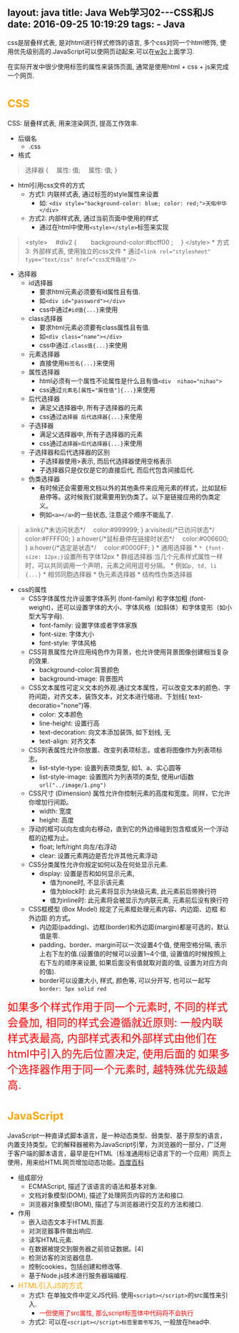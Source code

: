 layout: java
title: Java Web学习02---CSS和JS
date: 2016-09-25 10:19:29
tags:
	- Java
---
css是层叠样式表, 是对html进行样式修饰的语言, 多个css对同一个html修饰, 使用优先级别高的.JavaScript可以使网页动起来.可以在[w3c](http://www.w3school.com.cn/)上面学习.
<!--more-->
在实际开发中很少使用标签的属性来装饰页面, 通常是使用html + css + js来完成一个网页.

# <font size=5 color=orange>CSS</font>
CSS: 层叠样式表, 用来渲染网页, 提高工作效率.
* 后缀名
    * .css
* 格式
>   选择器 {
    &emsp;属性: 值;
    &emsp;属性: 值;
    }
* html引用css文件的方式
    * 方式1: 内联样式表, 通过标签的style属性来设置
        * 如: `<div style="background-color: blue; color: red;">天佑中华</div>`
    * 方式2: 内部样式表, 通过当前页面中使用的样式
        * 通过在html中使用`<style></style>`标签来实现
>   <style&gt;
    &emsp;#div2 {
    &emsp;&emsp;background-color:#bcff00 ;
    &emsp;}
    </style&gt;
    * 方式3: 外部样式表, 使用独立的css文件
        * 通过`<link rel="stylesheet" type="text/css" href="css文件路径"/>`

* 选择器
    * id选择器
        * 要求html元素必须要有id属性且有值.
        * 如`<div id="password"></div>`
        * css中通过`#id值{...}`来使用
    * class选择器
        * 要求html元素必须要有class属性且有值.
        * 如`<div class="name"></div>`
        * css中通过`.class值{...}`来使用
    * 元素选择器
        * 直接使用`标签名{...}`来使用
    * 属性选择器
        * html必须有一个属性不论属性是什么且有值`<div  nihao="nihao">`
        * css通过`元素名[属性="属性值"]{...}`来使用
    * 后代选择器
        * 满足父选择器中, 所有子选择器的元素
        * css通过`选择器 后代选择器{...}`来使用
    * 子选择器
        * 满足父选择器中, 所有子选择器的元素
        * css通过`选择器>后代选择器{...}`来使用
    * 子选择器和后代选择器的区别
        * 子选择器使用>表示, 而后代选择器使用空格表示
        * 子选择器只是仅仅是它的直接后代, 而后代包含间接后代.
    * 伪类选择器
        * 有时候还会需要用文档以外的其他条件来应用元素的样式，比如鼠标悬停等。这时候我们就需要用到伪类了。以下是链接应用的伪类定义。
        * 例如`<a></a>`的一些状态, 注意这个顺序不能乱了.
>   a:link{/\*未访问状态\*/
&emsp;color:#999999;
}
a:visited{/\*已访问状态\*/
&emsp;color:#FFFF00;
}
a:hover{/\*鼠标悬停在链接时状态\*/
&emsp;color:#006600;
}
a:hover{/\*选定是状态\*/
&emsp;color:#0000FF;
}
    * 通用选择器 
        * `* {font-size: 12px;}`设置所有字体12px
    * 群组选择器:当几个元素样式属性一样时，可以共同调用一个声明，元素之间用逗号分隔。
        * 例如`p, td, li {...}`
    * 相邻同胞选择器
    * 伪元素选择器
    * 结构性伪类选择器
* css的属性
    * CSS字体属性允许设置字体系列 (font-family) 和字体加粗 (font-weight)，还可以设置字体的大小、字体风格（如斜体）和字体变形（如小型大写字母).
        * font-family: 设置字体或者字体家族
        * font-size: 字体大小
        * font-style: 字体风格
    * CSS背景属性允许应用纯色作为背景，也允许使用背景图像创建相当复杂的效果.
        * background-color:背景颜色 
        * background-image: 背景图片
    * CSS文本属性可定义文本的外观.通过文本属性，可以改变文本的颜色、字符间距，对齐文本，装饰文本，对文本进行缩进、下划线( text-decoratio="none")等.
        * color: 文本颜色
        * line-height: 设置行高
        * text-decoration: 向文本添加装饰, 如下划线, 无
        * text-align: 对齐文本
    * CSS列表属性允许你放置、改变列表项标志，或者将图像作为列表项标志。
        * list-style-type: 设置列表项类型, 如1、a、实心圆等
        * list-style-image: 设置图片为列表项的类型, 使用url函数`url("../image/1.png")`
    *   CSS尺寸 (Dimension) 属性允许你控制元素的高度和宽度。同样，它允许你增加行间距。
        * width: 宽度
        * height: 高度
    * 浮动的框可以向左或向右移动，直到它的外边缘碰到包含框或另一个浮动框的边框为止。
        * float; left/right 向左/右浮动
        * clear: 设置元素两边是否允许其他元素浮动
    * CSS分类属性允许你规定如何以及在何处显示元素.
        * display: 设置是否和如何显示元素, 
            * 值为none时, 不显示该元素
            * 值为block时: 此元素将显示为块级元素, 此元素前后带换行符
            * 值为inline时: 此元素将会被显示为内联元素, 元素前后没有换行符
    * CSS框模型 (Box Model) 规定了元素框处理元素内容、内边距、边框 和 外边距 的方式。
        * 内边距(padding)、边框(border)和外边距(margin)都是可选的，默认值是零.
        * padding、border、margin可以一次设置4个值, 使用空格分隔,  表示上右下左的值.(设置值的时候可以设置1~4个值, 设置值的时候按照上右下左的顺序来设置, 如果后面没有值就取对面的值, 设置为对应方向的值).
        * border可以设置大小, 样式, 颜色等, 可以分开写, 也可以一起写`border: 5px solid red`

<font size=5 color=red>如果多个样式作用于同一个元素时, 不同的样式会叠加, 相同的样式会遵循就近原则: 一般内联样式表最高, 内部样式表和外部样式由他们在html中引入的先后位置决定, 使用后面的</font>
<font size=5 color=red>如果多个选择器作用于同一个元素时, 越特殊优先级越高.</font>




# <font size=5 color=orange>JavaScript</font>
JavaScript一种直译式脚本语言，是一种动态类型、弱类型、基于原型的语言，内置支持类型。它的解释器被称为JavaScript引擎，为浏览器的一部分，广泛用于客户端的脚本语言，最早是在HTML（标准通用标记语言下的一个应用）网页上使用，用来给HTML网页增加动态功能。[百度百科](http://baike.baidu.com/item/javascript)
* 组成部分
    * ECMAScript, 描述了该语言的语法和基本对象.
    * 文档对象模型(DOM), 描述了处理网页内容的方法和接口.
    * 浏览器对象模型(BOM), 描述了与浏览器进行交互的方法和接口.
* 作用
    * 嵌入动态文本于HTML页面.
    * 对浏览器事件做出响应. 
    * 读写HTML元素.
    * 在数据被提交到服务器之前验证数据。[4] 
    * 检测访客的浏览器信息.
    * 控制cookies，包括创建和修改等.
    * 基于Node.js技术进行服务器端编程.
* <font size=3 color=orange>HTML引入JS的方式</font>
    * 方式1: 在单独文件中定义JS代码. 使用`<script></script>`的src属性来引入.
        * <font color=red>一但使用了src属性, 那么script标签体中代码将不会执行</font>
    * 方式2: 可以在`<script></script>标签里面书写JS`, 一般放在head中.
    >   <script type="text/javascript"&gt;
    //JScode
    </script&gt;
* <font size=3 color=orange>EMCAScript里面的语法</font>
    * 区分大小写
        * 与 Java 一样，变量、函数名、运算符以及其他一切东西都是区分大小写的。
        * var Test;和var test;是完全两个变量
    * 变量是弱类型的
        * 与 Java 和 C 不同，ECMAScript 中的变量无特定的类型，定义变量时只用 var 运算符，可以将它初始化为任意值, 可以随时改变变量所存数据的类型(但是尽量避免这样做).
    * 每行结尾的分号可有可无
        * 最好的代码编写习惯是总加入分号，因为没有分号，有些浏览器就不能正确运行.
    * 注释与 Java、C 和 PHP 语言的注释相同
        * 单行注释使用 //
        * 多行注释使用/\* 注释部分 \*/
    * 括号表示代码块, 使用{}括起来
        * 例如
        > if (test1 == "red") {
            &emsp;test1 = "blue";
            &emsp;alert(test1);
            }
* <font size=3 color=orange>EMCAScript里面的变量</font>
    * 声明
        * 使用var 声明, 无需明确的类型声明.
            > var text = 123;
        * <font size=3 color=red>var也可以省略, 此时会自动创建一个全局变量,初始化为指定值. 但是不推荐这么做, 这样不利于变量的跟踪.</font>
            >   title = "你好么?";
            alert(title); 
        * 可以先声明, 再赋值
            > var text;  text = 123;
        * 一个var可以声明多个变量, 并且可以是不同类型
            > var test = "hi", age = 25;
        * <font size=3 color=red>使用变量是可以改变存放数据的类型, 但是不推荐这么做.</font>
            > var text = "hello";
            text = 25;
    * 命名
        * 第一个字符必须是字母、下划线（_）或美元符号（$）
        * 余下的字符可以是下划线、美元符号或任何字母或数字字符
        * 在开发中还遵守其他命名规则
            * Camel 标记法: 首字母是小写的，接下来的字母都以大写字符开头.
            * Pascal 标记法: 首字母是大写的，接下来的字母都以大写字符开头.
            * 匈牙利类型标记法: 在以 Pascal 标记法命名的变量前附加一个小写字母（或小写字母序列），说明该变量的类型.
* EMCAScript关键字
    * 关键字是保留的，不能用作变量名或函数名.下面是ECMA-262的一些关键字. 
    * break、case、catch、continue、default、delete、do、else、finally、for、function、if、in、instanceof、new、return、switch、this、throw、try、typeof、var、void、while、with
* EMCAScript保留字
    * 留字在某种意思上是为将来的关键字而保留的单词。因此保留字不能被用作变量名或函数名.下面是ECMA-262的一些保留字.
    * abstract、boolean、byte、char、class、const、debugger、double、enum、export、extends、final、float、goto、implements、import、int、interface、long、native、package、private、protected、public、short、static、super、synchronized、throws、transient、volatile 
* <font size=3 color=orange>EMCAScript里面的数据类型</font>
    * 原始类型
        * 存储在栈（stack）中的简单数据段，也就是说，它们的值直接存储在变量访问的位置。
        * ECMAScript 有 5 种原始类型(primitive type)，即 Undefined(未初始化)、Null(空)、Boolean(布尔)、Number(数字) 和 String(字符串. 使用单/双引号括起来的都是).
        * 通过<font size=3 color=red>typeof</font>运算符可以判断一个值或者变量是否属于原始类型.
            >   var sTemp = "test string";
            alert (typeof sTemp);    //输出 "string"
            alert (typeof 86);    //输出 "number"
        * undefined - 如果变量是 Undefined 类型的
            &emsp;boolean - 如果变量是 Boolean 类型的
            &emsp;number - 如果变量是 Number 类型的
            &emsp;string - 如果变量是 String 类型的
            &emsp;object - 如果变量是一种引用类型或 Null 类型的, 现在，null 被认为是对象的占位符.
        * <font color=orange>原始类型中的String也是伪对象, 可以调用String对象里面的方法.</font>
    * 引用类型
        * 存储在堆（heap）中的对象，也就是说，存储在变量处的值是一个指针（point），指向存储对象的内存处。
        * var o = new Object(); 这种语法与 Java 语言的相似，不过当有不止一个参数时，ECMAScript 要求使用括号。如果没有参数，如以下代码所示，括号可以省略var o = new Object;<font size=4 color=red>尽管括号不是必需的，但是为了避免混乱，最好使用括号.</fong>
        * <font color=orange>Object 对象</font>, ECMAScript 中的所有对象都由这个对象继承而来.
            * Object 对象具有下列属性：
                * constructor 对创建对象的函数的引用（指针）。对于 Object 对象，该指针指向原始的 Object() 函数。
                * Prototype 对该对象的对象原型的引用。对于所有的对象，它默认返回 Object 对象的一个实例。
            * Object 对象还具有几个方法：
                * hasOwnProperty(property) 判断对象是否有某个特定的属性。必须用字符串指定该属性。（例如，o.hasOwnProperty("name")）
                * IsPrototypeOf(object) 判断该对象是否为另一个对象的原型。
                * PropertyIsEnumerable 判断给定的属性是否可以用 for...in 语句进行枚举。
                * ToString() 返回对象的原始字符串表示。对于 Object 对象，ECMA-262 没有定义这个值，所以不同的 ECMAScript 实现具有不同的值。
                * ValueOf() 返回最适合该对象的原始值。对于许多对象，该方法返回的值都与 ToString() 的返回值相同。
        * <font color=orange>Boolean 对象</font>, 是Boolean 原始类型的引用类型
            * Boolean 对象将覆盖 Object 对象的 ValueOf() 方法，返回原始值，即 true 和 false。ToString() 方法也会被覆盖，返回字符串 "true" 或 "false"
            * 最好还是使用 Boolean 原始值，避免发生Boolen对象和Boolen原始值比较时出现错误.
            >   var oFalseObject = new Boolean(false);
            var bResult = oFalseObject && true;	//输出 true
        * <font color=orange>Number 对象</font>
            * toFixed() 方法返回的是具有指定位数小数的数字的字符串表示
            >   var oNumberObject = new Number(68);
            alert(oNumberObject.toFixed(2));  //输出 "68.00"
            * toExponential() 方法返回的是用科学计数法表示的数字的字符串形式
            >   var oNumberObject = new Number(68);
            alert(oNumberObject.toExponential(1));  //输出 "6.8e+1"
            * toPrecision() 方法根据最有意义的形式来返回数字的预定形式或指数形式。
            >   var oNumberObject = new Number(68);
            alert(oNumberObject.toPrecision(1));  //输出 "7e+1"
            * toFixed()、toExponential() 和 toPrecision() 方法都会进行舍入操作，以便用正确的小数位数正确地表示一个数。
            * 与 Boolean 对象相似，Number 对象也很重要，不过应该少用这种对象，以避免潜在的问题。只要可能，都使用数字的原始表示法。
        * <font color=orange>String 对象</font>
            * 常用方法
                * charAt()	返回在指定位置的字符。
                * charCodeAt()	返回在指定的位置的字符的 Unicode 编码。
                * concat()	连接字符串。
                * indexOf()	检索字符串。
                * lastIndexOf()	从后向前搜索字符串。
                * link()	将字符串显示为链接。
                * localeCompare()	用本地特定的顺序来比较两个字符串。
                * match()	找到一个或多个正在表达式的匹配。
                * replace()	替换与正则表达式匹配的子串。
                * search()	检索与正则表达式相匹配的值。
                * slice()	提取字符串的片断，并在新的字符串中返回被提取的部分。
                * substr()	从起始索引号提取字符串中指定数目的字符.
                * substring()	提取字符串中两个指定的索引号之间的字符。
                *  toLocaleLowerCase()	把字符串转换为小写。	
                * toLocaleUpperCase()	把字符串转换为大写。	
                * toLowerCase()	把字符串转换为小写。	
                * toUpperCase()	把字符串转换为大写。
        * <font color=orange>Array 对象</font>用于在单个的变量中存储多个值, 数组是可变的, 可以存放任意值.
            * 创建 Array 对象的语法：
            >   var arr1 = new Array();//长度为0
            var arr2 = new Array(size); //指定长度
            var arr3 = new Array(element0, element0, ..., elementn);//指定元素
            var arr4 = ["a", "b", "c"];//非官方写法
            * 常用属性
                * length	设置或返回数组中元素的数目。
                * 访问大于或者等于它长度的会是undefined
            * 常用方法
                * pop() 删除最后一个
                * push() 在末尾插入一个
                * shift() 删除第一个
                * unshift() 插入到首位
                * join() 打印数组
                * concat() 链接两个或更多的数组,并返回结果
                * sort() 对数组进行排序
                * reverse() 对数组进行反转
* <font size=3 color=orange>ECMAScript 类型转换</font>
    * 转换成字符串
        * Boolean 值、Number值和字符串的原始值都有toString() 方法, 会把对应的值转为字符串.
            * Boolen类型
                * >   var bFound = false;
                alert(bFound.toString());	//输出 "false"
            * Number类型toString() 方法比较特殊，它有两种模式，即默认模式和基模式。
                * 默认模式:无论最初采用什么表示法声明数字，Number 类型的 toString() 方法返回的都是数字的十进制表示。因此，以八进制或十六进制字面量形式声明的数字输出的都是十进制形式的。
                    >   var iNum1 = 10;
                    var iNum2 = 10.0;
                    alert(iNum1.toString());	//输出 "10"
                    alert(iNum2.toString());	//输出 "10"
                * 基模式:可以用不同的基输出数字，例如二进制的基是 2，八进制的基是 8，十六进制的基是 16
                    >   var iNum = 10;
                    alert(iNum1.toString(2));	//输出 "1010"
                    alert(iNum1.toString(8));	//输出 "12"
                    alert(iNum1.toString(16));	//输出 "A"
                    //对数字调用 toString(10) 与调用 toString() 相同，它们返回的都是该数字的十进制形式。
        * 转换成数字
            * 只有对 String 类型调用这些方法，它们才能正确运行；对其他类型返回的都是 NaN。
            * ECMAScript 提供了两种把非数字的原始值转换成数字的方法，即 parseInt() 和 parseFloat()。前者把值转换成整数，后者把值转换成浮点数
                * parseInt()
                    * <font color=orange>parseInt() 方法首先查看位置 0 处的字符，判断它是否是个有效数字；如果不是，该方法将返回 NaN，不再继续执行其他操作。但如果该字符是有效数字，该方法将查看位置 1 处的字符，进行同样的测试。这一过程将持续到发现非有效数字的字符为止，此时 parseInt() 将把该字符之前的字符串转换成数字。
                        例如，如果要把字符串 "12345red" 转换成整数，那么 parseInt() 将返回 12345，因为当它检查到字符 r 时，就会停止检测过程。</font>
                    * <font color=orange>字符串中包含的数字字面量会被正确转换为数字，比如 "0xA" 会被正确转换为数字 10。不过，字符串 "22.5" 将被转换成 22，因为对于整数来说，小数点是无效字符。</font>
                        >   ar iNum1 = parseInt("12345red");	//返回 12345
                        var iNum1 = parseInt("0xA");	//返回 10
                        var iNum1 = parseInt("56.9");	//返回 56
                        var iNum1 = parseInt("red");	//返回 NaN
                    * parseInt() 方法还有基模式，可以把二进制、八进制、十六进制或其他任何进制的字符串转换成整数
                        >   var iNum1 = parseInt("AF", 16);	//返回 175
                        var iNum1 = parseInt("10", 2);	//返回 2
                        var iNum2 = parseInt("10", 8);	//返回 8
                        var iNum3 = parseInt("10", 10);	//返回 10
                    * 十进制中前面包含了0,  那么默认得到8进制数的值.
                        > var iNum1 = parseInt("010");	//返回 8
                        var iNum2 = parseInt("010", 8);	//返回 8
                        var iNum3 = parseInt("010", 10);	//返回 10
                * parseFloat()
                    * parseFloat() 方法与 parseInt() 方法的处理方式相似，从位置 0 开始查看每个字符，直到找到第一个非有效的字符为止，然后把该字符之前的字符串转换成整数。
                        不过，对于这个方法来说，第一个出现的小数点是有效字符。如果有两个小数点，第二个小数点将被看作无效的。parseFloat() 会把这个小数点之前的字符转换成数字。这意味着字符串 "11.22.33" 将被解析成 11.22。
                        使用 parseFloat() 方法的另一不同之处在于，字符串必须以十进制形式表示浮点数，而不是用八进制或十六进制。该方法会忽略前导 0，所以八进制数 0102 将被解析为 102。对于十六进制数 0xA，该方法将返回 NaN，因为在浮点数中，x 不是有效字符。
                    * parseFloat() 方法也没有基模式。
                        >   var fNum1 = parseFloat("12345red");	//返回 12345
                        var fNum2 = parseFloat("0xA");	//返回 NaN
                        var fNum3 = parseFloat("11.2");	//返回 11.2
                        var fNum4 = parseFloat("11.22.33");	//返回 11.22
                        var fNum5 = parseFloat("0102");	//返回 102
                        var fNum1 = parseFloat("red");	//返回 NaN
        * 强制类型转换
            * 可以使用强制类型转换（type casting）来处理转换值的类型。使用强制类型转换可以访问特定的值，即使它是另一种类型的。
            * ECMAScript 中可用的 3 种强制类型转换如下：
                * Boolean(value) - 把给定的值转换成 Boolean 型；
                    * 当要转换的值是至少有一个字符的字符串、非 0 数字或对象时，Boolean() 函数将返回 true。如果该值是空字符串、数字 0、undefined 或 null，它将返回 false
                        >   var b1 = Boolean("");		//false - 空字符串
                        var b2 = Boolean("hello");		//true - 非空字符串
                        var b1 = Boolean(50);		//true - 非零数字
                        var b1 = Boolean(null);		//false - null
                        var b1 = Boolean(0);		//false - 零
                        var b1 = Boolean(new object());	//true - 对象
                *  String(value) - 把给定的值转换成字符串；
                    * <font color=orange>强制转换成字符串和调用 toString() 方法的唯一不同之处在于，对 null 和 undefined 值强制类型转换可以生成字符串而不引发错误：</font>
                    >   var s1 = String(null);	//"null"
                    var oNull = null;
                    var s2 = oNull.toString();	//会引发错误
                * Number(value) - 把给定的值转换成数字（可以是整数或浮点数）；
                    * Number() 函数的强制类型转换与 parseInt() 和 parseFloat() 方法的处理方式相似，只是它转换的是整个值，而不是部分值。
                    * 1.2.3 使用parseInt() 和 parseFloat() 分别得到1和1.2,  而使用Number("1.2.3")将返回 NaN，因为整个字符串值不能转换成数字.
                    
|用法|结果|
|:---:|:---:|
|Number(false)|0|
|Number(true)|1|
|Number(undefined)|NaN|
|Number(null)|0|
|Number("1.2")|1.2|
|Number("12")	|12|
|Number("1.2.3")|NaN|
|Number(new object())|NaN|
|Number(50)|50|

* <font size=3 color=orange>ECMAScript 运算符</font>
    * instanceof 运算符
        * 在使用 typeof 运算符时采用引用类型存储值会出现一个问题，无论引用的是什么类型的对象，它都返回 "object"。ECMAScript 引入了另一个 Java 运算符 instanceof 来解决这个问题。
        * instanceof 运算符与 typeof 运算符相似，用于识别正在处理的对象的类型。与 typeof 方法不同的是，instanceof 方法要求开发者明确地确认对象为某特定类型。
        >   var oStringObject = new String("hello world");
        alert(oStringObject instanceof String);	//输出 "true"
    * 一元运算符
        * <font color=orange>delete</font>
            * delete运算符: 删除对以前定义的对象属性或方法的引用.
            > var o = new Object;
            o.name = "David";
            alert(o.name);	//输出 "David"
            delete o.name;
            alert(o.name);	//输出 "undefined"
            * delete 运算符不能删除开发者未定义的属性和方法
                > 例如: delete o.toString;
        * <font color=orange>void</font> 
            * void运算符: 对任何值返回 undefined.
            * 没有返回值的函数真正返回的都是 undefined。
            >   从 HTML 的 <a&gt;元素调用 JavaScript 函数时。要正确做到这一点，函数不能返回有效值，否则浏览器将清空页面，只显示函数的结果。例如: <a href="javascript:window.open('about:blank')"&gt;Click me</a&gt;显示object.要避免这种效果，可以用 void 运算符调用 window.open() 函数：<a href="javascript:void(window.open('about:blank'))"&gt;Click me</a&gt;这使 window.open() 调用返回 undefined，它不是有效值，不会显示在浏览器窗口中。
        * 前增量++/前减量--运算符、后增量++/后减量--运算符
            * 直接从 C（和 Java）借用的两个运算符是前增量运算符和前减量运算符。
            * 单独使用时结果会自增/自减, 当参与运算时, 在前就先自增/自减, 取运算后的值. 在后就先取值, 然后再自增/自减.
            >   var num = 10;
            num++;
            alert(num); //11
            alert(num++); //11
            alert(num); //12
            alert(++num); //13
            alert(num) //13
        * 一元+和一元-
            * 一元 + 对于数字无本质影响
            * 一元 + 会对字符串产生影响, 会把字符串类型变为number类型.当一元加法运算符对字符串进行操作时，它计算字符串的方式与 parseInt() 相似，主要的不同是只有对以 "0x" 开头的字符串（表示十六进制数字），一元运算符才能把它转换成十进制的值。因此，用一元加法转换 "010"，得到的总是 10，而 "0xB" 将被转换成 11。
                >   var sNum = "20";
                alert(typeof sNum);	//输出 "string"
                var iNum = +sNum;
                alert(typeof iNum);	//输出 "number"
            * 一元 - 和 一元 + 对字符串的影响类似, 同时会对值取负.
    * 位运算符
        * ~(not非) 一个数的二进制每位取反
        * &(and与) 无符号右移运算两个数的二进制数同一个位置的两个数位都为1才为1
        * |(or或) 两个数的二进制数同一个位置的两个数位都为0才为0
        * ^(XOR异或) 两个数的二进制数同一个位置的两个数位相同为0, 否则为1.
        * <<(左移运算符)
            * 它把数字中的所有数位向左移动指定的数量。例如，把数字 2（等于二进制中的 10）左移 5 位，结果为 64（等于二进制中的 1000000）
            * 在左移数位时，数字右边多出 5 个空位。左移运算用 0 填充这些空位
            * 左移运算保留数字的符号位。例如，如果把 -2 左移 5 位，得到的是 -64，而不是 64。
        * &gt;&gt;(有符号右移运算)
            * 移动数位后会造成空位。这次，空位位于数字的左侧，但位于符号位之后。ECMAScript 用符号位的值填充这些空位，创建完整的数字.
        * &gt;&gt;&gt;(无符号右移运算)
            * 对于正数，无符号右移运算的结果与有符号右移运算一样
            * 负数的无符号右移运算得到的总是一个非常大的数字.
    * 逻辑运算符
        * && 逻辑与
            * 当两边都是boolen类型, 都为true才为true, 否则为false
            * <font color=orange>如果一个运算数是对象，另一个是 Boolean 值，返回该对象。
                &emsp;如果两个运算数都是对象，返回第二个对象。
                &emsp;如果某个运算数是 null，返回 null。
                &emsp;如果某个运算数是 NaN，返回 NaN。
                &emsp;如果某个运算数是 undefined，发生错误。</font>
        * || 逻辑或
            * 当两边都是boolen类型, 都为false才为false
            * <font color=orange>如果一个运算数是对象，另一个是 Boolean 值，返回该对象。
                &emsp;如果两个运算数都是对象，返回第一个对象。
                &emsp;如果某个运算数是 null，返回 null。
                &emsp;如果某个运算数是 NaN，返回 NaN。
                &emsp;如果某个运算数是 undefined，发生错误。</font>
        * ! 逻辑非
            * <font color=orange>如果运算数是对象，返回 false
            &emsp;如果运算数是数字 0，返回 true
            &emsp;如果运算数是 0 以外的任何数字，返回 false
            &emsp;如果运算数是 null，返回 true
            &emsp;如果运算数是 NaN，返回 true
            &emsp;如果运算数是 undefined，发生错误。</font>
        * || 和 && 都会出现和Java中的"短路现象"
    * 乘性运算符
        * \*用于两数相乘
            >   var iResult = 12 * 34
            
            * 处理特殊值时
            >   如果结果太大或太小，那么生成的结果是 Infinity 或 -Infinity。
            如果某个运算数是 NaN，结果为 NaN。
            Infinity 乘以 0，结果为 NaN。
            Infinity 乘以 0 以外的任何数字，结果为 Infinity 或 -Infinity。
            Infinity 乘以 Infinity，结果为 Infinity。
        * /用第二个运算数除第一个运算数
            >   var iResult = 88 /11;
              
            * 处理特殊值时
            >   如果结果太大或太小，那么生成的结果是 Infinity 或 -Infinity。
            如果某个运算数是 NaN，结果为 NaN。
            Infinity 被 Infinity 除，结果为 NaN。
            Infinity 被任何数字除，结果为 Infinity。
            0 除一个任何非无穷大的数字，结果为 NaN。
            Infinity 被 0 以外的任何数字除，结果为 Infinity 或 -Infinity。
        * %求余运算符
            >   var iResult = 26%5; //等于 1
            
            * 处理特殊值时
            >   如果被除数是 Infinity，或除数是 0，结果为 NaN。
            Infinity 被 Infinity 除，结果为 NaN。
            如果除数是无穷大的数，结果为被除数。
            如果被除数为 0，结果为 0。
    * 加性运算符
        * \+ 加性运算符
        * 处理特殊值时
        >   某个运算数是 NaN，那么结果为 NaN。
        -Infinity 加 -Infinity，结果为 -Infinity。
        Infinity 加 -Infinity，结果为 NaN。
        +0 加 +0，结果为 +0。
        -0 加 +0，结果为 +0。
        -0 加 -0，结果为 -0。
        不过，如果某个运算数是字符串，那么采用下列规则：
        如果两个运算数都是字符串，把第二个字符串连接到第一个上。
        如果只有一个运算数是字符串，把另一个运算数转换成字符串，结果是两个字符串连接成的字符串。
    
        * \- 减法运算符
        >   某个运算数是 NaN，那么结果为 NaN。
        -Infinity 减 Infinity，结果为 NaN。
        -Infinity 减 -Infinity，结果为 NaN。
        Infinity 减 -Infinity，结果为 Infinity。
        -Infinity 减 Infinity，结果为 -Infinity。
        +0 减 +0，结果为 +0。
        -0 减 -0，结果为 -0。
        +0 减 -0，结果为 +0。
        某个运算符不是数字，那么结果为 NaN。
    * 关系运算符
        * \>(大于)、<(小于)、\>=(大于等于)、<=(小于大于), 都返回一个boolen类型
        * 常规比较方式, 比较两个Number类型 或者两个String类型
            * 都是Number类型时 根据值大小判断
            * 都是String类型时,  通过对应位置上面字符的数值来判断
            >   var bResult = "25" < "3";
            //两个运算数都是字符串，所以比较的是它们的字符代码（"2" 的字符代码是 50，"3" 的字符代码是 51）。
            alert(bResult);	//输出 "true"
        * 比较数字和字符串
            * 当比较数字和字符串形式的数字时, 会把字符串转为数值进行比较.
            >   var bResult = "25" < 3;
            //字符串 "25" 将被转换成数字 25，然后与数字 3 进行比较
            alert(bResult);	//输出 "false"
        * 字符串不能转换成数字时
        >   var bResult = "a" < 3;
            //a不能转为数字, 如果对它调用 parseInt() 方法，返回的是 NaN。根据规则，任何包含 NaN 的关系运算符都要返回 false，因此这段代码也输出 false：
            alert(bResult);

    * 条件运算符 表达式 : value1 ? value2
        >   var iMax = (iNum1 > iNum2) ? iNum1 : iNum2;
    * 赋值运算符
        * = 只是把等号右边的值赋予等号左边的变量。
        * 每种主要的算术运算以及其他几个运算都有复合赋值运算符
            >   乘法/赋值（*=）
            除法/赋值（/=）
            取模/赋值（%=）
            加法/赋值（+=）
            减法/赋值（-=）
            左移/赋值（<<=）
            有符号右移/赋值（>>=）
            无符号右移/赋值（>>>=）
    * 逗号运算符
        * 用逗号运算符可以在一条语句中执行多个运算。
        * 逗号运算符常用变量声明中。
            >   var iNum1 = 1, iNum = 2, iNum3 = 3;
    * 等性运算符
        * 全等号(===)和非全等号(!==)
            * 这两个运算符所做的与等号和非等号相同，只是它们在检查相等性前，不执行类型转换。
                >   ar sNum = "66";
                var iNum = 66;
                alert(sNum == iNum);	//输出 "true"
                alert(sNum === iNum);	//输出 "false"
        * 等号和非等号
            * ==等号 当且仅当两个运算数相等时，它返回 true
            * !=不等号 当且仅当两个运算数不相等时，它返回 true
            * 这两个运算符都会进行类型转换
            * 执行类型转换的规则
                >   如果一个运算数是 Boolean 值，在检查相等性之前，把它转换成数字值。false 转换成 0，true 为 1。
                如果一个运算数是字符串，另一个是数字，在检查相等性之前，要尝试把字符串转换成数字。
                如果一个运算数是对象，另一个是字符串，在检查相等性之前，要尝试把对象转换成字符串。
                如果一个运算数是对象，另一个是数字，在检查相等性之前，要尝试把对象转换成数字。
            * 运算符还遵守下列规则
                >   值 null 和 undefined 相等。
                在检查相等性时，不能把 null 和 undefined 转换成其他值。
                如果某个运算数是 NaN，等号将返回 false，非等号将返回 true。
                如果两个运算数都是对象，那么比较的是它们的引用值。如果两个运算数指向同一对象，那么等号返回 true，否则两个运算数不等。
                即使两个数都是 NaN，等号仍然返回 false，因为根据规则，NaN 不等于 NaN

|表达式|值|
|:---:|:---:|        
|null == undefined	|true|
|"NaN" == NaN	|false|
|5 == NaN	|false|
|NaN == NaN|	false|
|NaN != NaN	|true|
|false == 0	|true|
|true == 1|	true|
|true == 2	|false|
|undefined == 0	|false|
|null == 0|	false|
|"5" == 5|true|   

* <font size=3 color=orange>ECMAScript 语句</font>	
	* if语句， 和Java中一样
	>    if (i > 30) {
  	&emsp;alert("大于 30");
	} else if (i < 0) {
  	&emsp;alert("小于 0");
	} else {
  	&emsp;alert("在 0 到 30 之间");
	}
	* 迭代语句又叫循环语句
		* do-while 语句
		>   var i = 0;
		do {
		&emsp;i += 2;
		} while (i < 10);

		* while语句
		>   var i = 0;
		while (i < 10) {
	 	&emsp;i += 2;
		}

		* for语句
		>    iCount = 6;
		for (var i = 0; i < iCount; i++) {
  		&emsp;alert(i);
		}

		* for-in语句
		>    for (sProp in window) {
  		&emsp;alert(sProp);
		}
	* 标签语句，以便以后调用
	>    start : i = 5;
	//标签 start 可以被之后的 break 或 continue 语句引用
	
	* break 和 continue 语句
		*  break 语句可以立即退出循环，阻止再次反复执行任何代码
		*  continue 语句只是退出当前循环，根据控制表达式还允许继续进行下一次循环
		*  与有标签的语句一起使用
			* break 语句和 continue 语句都可以与有标签的语句联合使用，返回代码中的特定位置。
			>    //break
			var iNum = 0;
			outermost:
			for (var i=0; i<10; i++) {
 			&emsp;for (var j=0; j<10; j++) {
    		&emsp;&emsp;if (i == 5 && j == 5) {
    		&emsp;&emsp;&emsp;break outermost;
  			&emsp;&emsp;}
  			&emsp;&emsp;iNum++;
  			&emsp;}
			}
			alert(iNum);	//输出 "55"
			//continus
			var iNum = 0;
			outermost:
			for (var i=0; i<10; i++) {
  			&emsp;for (var j=0; j<10; j++) {
    		&emsp;&emsp;if (i == 5 && j == 5) {
    		&emsp;&emsp;&emsp;continue outermost;
  			&emsp;&emsp;}
  			&emsp;&emsp;iNum++;
  			&emsp;}
			}
			alert(iNum);	//输出 "95"
	* with语句， 用于设置代码在特定对象中的作用域。
	>    var sMessage = "hello";
	with(sMessage) {
  	&emsp;alert(toUpperCase());	//输出 "HELLO"
	}
	//在这个例子中，with 语句用于字符串，所以在调用 toUpperCase() 方法时，解释程序将检查该方法是否是本地函数。如果不是，它将检查伪对象 sMessage，看它是否为该对象的方法。然后，alert 输出 "HELLO"，因为解释程序找到了字符串 "hello" 的 toUpperCase() 方法。
	with 语句是运行缓慢的代码块，尤其是在已设置了属性值时。大多数情况下，如果可能，最好避免使用它
	* switch语句， 可以用来比较字符串，而Java是在JDK1.7才可以,还能用不是常量的值说明情况。
	>    var BLUE = "blue", RED = "red", GREEN  = "green";
	switch (sColor) {
  	&emsp;case BLUE: alert("Blue");
    &emsp;break;
  	&emsp;case RED: alert("Red");
    &emsp;break;
  	&emsp;case GREEN: alert("Green");
    &emsp;break;
 	&emsp;default: alert("Other");
	}
* <font size=3 color=orange>ECMAScript 函数</font>
    * 函数概述
        * 声明：关键字 function、函数名、一组参数，以及置于括号中的待执行代码, 即使函数确实有值，也不必明确地声明它的返回值类型。
        >    function sayHi(sName, sMessage) {
        &emsp;alert("Hello " + sName + sMessage);
        }
        * 函数在执行过 return 语句后立即停止代码。因此，return 语句后的代码都不会被执行。
    * arguments对象
        * 在函数代码中，使用特殊对象 arguments，开发者无需明确指出参数名，就能访问它们
        >   function sayHi() {
        &emsp;if (arguments[0] == "bye") {
        &emsp;&emsp;return;
        &emsp;}
        &emsp;alert(arguments[0]);
        }
        //也可以这样定义
        var sayHi = function() {
        &emsp;if (arguments[0] == "bye") {
        &emsp;&emsp;return;
        &emsp;}
        &emsp;alert(arguments[0]);
        }
        * 检测参数个数
            * 引用属性 arguments.length 即可
    * Function函数
        * 函数实际上是功能完整的对象
        >   function sayHi(sName, sMessage) {
        &emsp;alert("Hello " + sName + sMessage);
        }
        //上面等价于
        var sayHi = 
        new Function("sName", "sMessage", "alert(\"Hello \" + sName + sMessage);");
        * 尽管可以使用 Function 构造函数创建函数，但最好不要使用它，因为用它定义函数比用传统方式要慢得多。不过，所有函数都应看作 Function 类的实例。
        * Function 对象的 length 属性, 可以获取函数期望的参数个数.
        * 函数的参数也可以传入this或this.属性值, 表示当前的元素(当前DOM对象), 那么会把该元素作为参数传递进入, 这样可以不用通过document.getElementByxxx获取元素了
        * Function对象的方法
            * Function 对象也有与所有对象共享的 valueOf() 方法和 toString() 方法。这两个方法返回的都是函数的源代码，在调试时尤其有用。
* <font size=3 color=orange>HTML DOM 对象(Document 对象, 文档对象)</font>
    * <font color=orange>Document 对象</font>,每个载入浏览器的 HTML 文档都会成为 Document 对象。Document 对象使我们可以从脚本中对 HTML 页面中的所有元素进行访问, 每个元素标签组成了一个树形结构.
        * 节点
            * 文档节点: documen
            * 元素节点: element
                * appendChild() 可以添加子元素
            * 属性节点; attribute
            * 文本节点: text
        * Document 对象常用属性
            * cookie 设置或返回与当前文档有关的所有 cookie。
            * domain 返回当前文档的域名。
            * title 返回当前文档的标题。
            * URL 返回当前文档的 URL。
         * Document 对象方法
            * getElementById()	返回对拥有指定 id 的第一个对象的引用。
            * getElementsByName()	返回带有指定名称的对象集合, 需要给元素添加name属性
            * getElementsByClassName()	返回带有指定名称的对象集合,需要给元素添加class属性
            * getElementsByTagName()	返回带有指定标签名的对象集合, 如获取所有的div
            * write() 向文档写 HTML 表达式 或 JavaScript 代码。
            * writeln()	等同于 write() 方法，不同的是在每个表达式之后写一个换行符。
            * 可以获取/设置标签体的属性
                * innerHTML 获取HTML 元素的标签体中的内容.
                * innerText 获取/设置元素的文本值
                * value 获取/设置value值
                * style 获取/设置标签体的样式
    * <font color=orange>Event 对象</font>, 代表事件的状态，比如事件在其中发生的元素、键盘按键的状态、鼠标的位置、鼠标按钮的状态。事件通常与函数结合使用，函数不会在事件发生前被执行！
        * 常用事件
            * onclick	当用户点击某个对象时调用的事件句柄。
            * ondblclick	当用户双击某个对象时调用的事件句柄。
            * onblur	元素失去焦点。
            * onfocus	元素获得焦点。
            * onsubmit	确认按钮被点击, 加在form表单上面, onsubmit = "return 函数名" , 这个函数必须是返回true或者false.
            * onload	一张页面或一幅图像完成加载。
            * onchange 当改变的时候
            * onunload 用户退出事件
            * onbeforeunload 用户即将退出事件
        * 了解的方法
            * preventDefault()	通知浏览器不要执行与事件关联的默认动作, 事件不会执行
            * 对于IE浏览器设置returnValue属性也可以, 如果设置了该属性，它的值比事件句柄的返回值优先级高。把这个属性设置为 fasle，可以取消发生事件的源元素的默认动作。
            >   function showAlert(event) {
            &emsp;var event = event || window.event; //兼容性问题, IE浏览器有自己的event, 通过window.event获取, 那么参数里面的就是空
            &emsp;event. preventDefault();
            }
            * stopPropagation()	 不再派发事件。
                * 当父元素有点击事件, 而子事件也有点击事件, 如果不阻止, 那么点击子元素, 父元素的点击事件也会触发. 这是可以在子元素的点击事件上面使用此方法, 阻止事件继续派发.
                * 对于IE浏览器设置cancelBubble属性也可以,	如果事件句柄想阻止事件传播到包容对象，必须把该属性设为 true。
        * <font color=orange>JS事件和函数的绑定</font>
            * 方式1: 通过标签的事件属性 `<xxx onclick="函数名(参数)"></xxx>`
            >   //定义js函数
            function show(message) {
            &emsp;alert(message);
            }
            //通过onclick事件绑定
            `<input type="button" value="点击试试" onclick="show('哈哈')" />`	
            * 方式2: 给元素派发事件
                * 先获取元素, 然后通过.onclick = function 函数名(参数) {...}或者函数名
                * <font color=red>这种方式需要注意: 因为HTML是注释型语言, 会逐条执行, 如果执行获取元素标签无法获取元素, 就会报错 </font>
                    * 可以把获取元素的代码放在html的结尾
                    * 也可以在body的onload事件中执行该代码.
                >   document.getElementById('haha').onclick = function login() {
                &emsp;alert('登录');
                }
                //等价于 先定义函数, 后赋值
                var login = function() {
                &emsp;alert('登录');
                }
                document.getElementById('haha').onclick = login;
    * <font color=orange>Style 对象</font>
        * 使用 Style 对象属性的语法：
        >   document.getElementById("id").style.property="值"
        * 可以修改背景(Background)、边框(Border)和边距(Margin)、布局(Layout)、列表(List)、杂项()、定位(Positioning)、打印(Printing)、滚动条(Scrollbar)、表格(Table)、文本(Text)、规范
        * style对象的属性是css的属性去掉-, 后面的首首字母大写
* <font size=3 color=orange>BOM 对象(Browser 对象, 浏览器对象)</font>
    * 一般每个浏览器都5个对象
        * window: 窗口
        * location: 定位信息(地址栏)
        * history: 历史记录
        * navigator: 浏览器的信息
        * screen: 客户端屏幕的信息
    * <font color=orange>Window 对象</font>表示浏览器中打开的窗口, <font color=red>如果文档包含框架（frame 或 iframe 标签），浏览器会为 HTML 文档创建一个 window 对象，并为每个框架创建一个额外的 window 对象。</font>
        * 通过window可以获取其他几个BOM对象.
        * 常用方法, window方法可以省略window，直接使用方法。
            * alert()	显示带有一段消息和一个确认按钮的警告框。
            * clearInterval()	取消由 setInterval() 设置的 timeout。
            * clearTimeout()	取消由 setTimeout() 方法设置的 timeout。
            * open() 打开浏览器窗口
            * close()	关闭浏览器窗口。
            * confirm()	显示带有一段消息以及确认按钮和取消按钮的对话框。
            * prompt() 带输入框的弹出框
            * print()	打印当前窗口的内容。
            * setInterval()	按照指定的周期（以毫秒计）来调用函数或计算表达式。(重复执行)
	        	* code可以放函数名， 不加引号
	        	* 函数名加引号， 必须带（）
	        	* 也可以放新创建的function， 有点像Java中匿名内部类
            * setTimeout()	在指定的毫秒数后调用函数或计算表达式。(只执行一次)
	* <font color=orange>Location 对象</font>
		* Location 对象包含有关当前 URL 的信息。
		* Location 对象是 Window 对象的一个部分，可通过 window.location 属性来访问。
		* 常用方法
			* assign() 加载新的文档。 
			* reload() 重新加载当前文档。 
			* replace() 用新的文档替换当前文档。 
		* 常用属性
			* href 设置或返回完整的 URL。 
				* 修改href可以实现页面跳转,也可以省略href直接修改location
			* host 设置或返回主机名和当前 URL 的端口号。 
			* port 设置或返回当前 URL 的端口号。 
	* <font color=orange>Location 对象</font>， 它包含用户（在浏览器窗口中）访问过的 URL
		* History 对象属性
			* length 返回浏览器历史列表中的 URL 数量。 
		* History 对象方法
			* back() 加载 history 列表中的前一个 URL。 
			* forward() 加载 history 列表中的下一个 URL。 
			* go() 加载 history 列表中的某个具体页面。 
			>   history.go(-2) //后退两次
